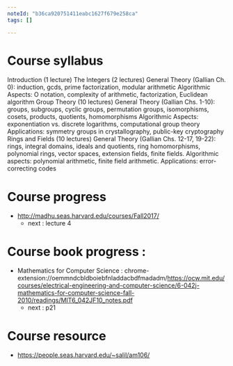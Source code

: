 ```yaml
---
noteId: "b36ca920751411eabc1627f679e258ca"
tags: []

---
```


# Course syllabus

Introduction (1 lecture)
The Integers (2 lectures)
General Theory (Gallian Ch. 0): induction, gcds, prime factorization, modular arithmetic
Algorithmic Aspects: O notation, complexity of arithmetic, factorization, Euclidean algorithm
Group Theory (10 lectures)
General Theory (Gallian Chs. 1-10): groups, subgroups, cyclic groups, permutation groups, isomorphisms, cosets, products, quotients, homomorphisms
Algorithmic Aspects: exponentiation vs. discrete logarithms, computational group theory
Applications: symmetry groups in crystallography, public-key cryptography
Rings and Fields (10 lectures)
General Theory (Gallian Chs. 12-17, 19-22): rings, integral domains, ideals and quotients, ring homomorphisms, polynomial rings, vector spaces, extension fields, finite fields.
Algorithmic aspects: polynomial arithmetic, finite field arithmetic.
Applications: error-correcting codes

# Course progress 
+ http://madhu.seas.harvard.edu/courses/Fall2017/
    + next : lecture 4

# Course book progress : 
+ Mathematics for Computer Science : chrome-extension://oemmndcbldboiebfnladdacbdfmadadm/https://ocw.mit.edu/courses/electrical-engineering-and-computer-science/6-042j-mathematics-for-computer-science-fall-2010/readings/MIT6_042JF10_notes.pdf 
    + next : p21 
# Course resource 
+ https://people.seas.harvard.edu/~salil/am106/